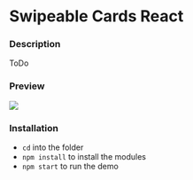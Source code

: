 # Swipeable Cards React
### Description
ToDo

### Preview
![](preview.gif)

### Installation
- ```cd``` into the folder
- ```npm install``` to install the modules
- ```npm start``` to run the demo
